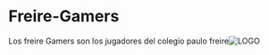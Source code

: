 # Freire-Gamers

Los freire Gamers son los jugadores del colegio paulo freire![LOGO](https://github.com/NicolasMoyano05/Freire-Gamers/assets/135194787/fcca765b-6eef-473e-87f7-573e664578d0)
